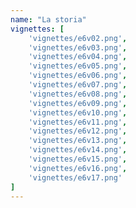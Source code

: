 ```yaml
---
name: "La storia"
vignettes: [
    'vignettes/e6v02.png',
    'vignettes/e6v03.png',
    'vignettes/e6v04.png',
    'vignettes/e6v05.png',
    'vignettes/e6v06.png',
    'vignettes/e6v07.png',
    'vignettes/e6v08.png',
    'vignettes/e6v09.png',
    'vignettes/e6v10.png',
    'vignettes/e6v11.png',
    'vignettes/e6v12.png',
    'vignettes/e6v13.png',
    'vignettes/e6v14.png',
    'vignettes/e6v15.png',
    'vignettes/e6v16.png',
	'vignettes/e6v17.png'
]
---
```

